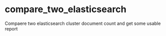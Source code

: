 # compare_two_elasticsearch
Compaere two elasticsearch cluster document count and get some usable report 
